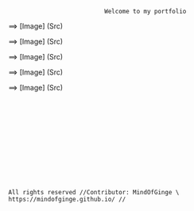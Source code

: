                                Welcome to my portfolio

<script src="//360.vizor.io/scripts/embed.js" data-vizorurl="https://360.vizor.io/embed/v/6qkdk" ></script>

⟹ [Image]
(Src)

⟹ [Image]
(Src)

⟹ [Image]
(Src)

⟹ [Image]
(Src)

⟹ [Image]
(Src)


```













All rights reserved //Contributor: MindOfGinge \ https://mindofginge.github.io/ //
